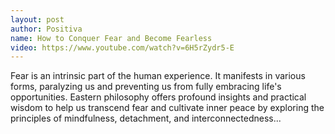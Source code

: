 ```yaml
---
layout: post
author: Positiva
name: How to Conquer Fear and Become Fearless
video: https://www.youtube.com/watch?v=6H5rZydr5-E
---
```


Fear is an intrinsic part of the human experience. It manifests in various forms, paralyzing us and preventing us from fully embracing life's opportunities. Eastern philosophy offers profound insights and practical wisdom to help us transcend fear and cultivate inner peace by exploring the principles of mindfulness, detachment, and interconnectedness...
